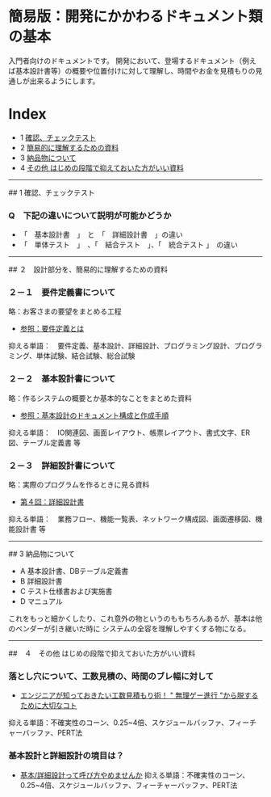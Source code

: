 # 簡易版：開発にかかわるドキュメント類の基本

入門者向けのドキュメントです。
開発において、登場するドキュメント（例えば基本設計書等）の概要や位置付けに対して理解し、時間やお金を見積もりの見通しが出来るようにします。



# Index
- 1 [確認、チェックテスト](#part1)
- 2 [簡易的に理解するための資料](#part2)
- 3 [納品物について](#part3)
- 4 [その他 はじめの段階で抑えておいた方がいい資料](#part3)

<a id="part1"></a>
<hr>
## 1 確認、チェックテスト

### Q　下記の違いについて説明が可能かどうか
- 「　基本設計書　」　と　「　詳細設計書　」の違い
- 「　単体テスト　」　、「　結合テスト　」、「　統合テスト 」　の違い

<a id="part2"></a>
<hr>
## ２　設計部分を、簡易的に理解するための資料

### ２－１　要件定義書について
略：お客さまの要望をまとめる工程

- [参照：要件定義とは](http://wa3.i-3-i.info/word1453.html)

抑える単語：　要件定義、基本設計、詳細設計、プログラミング設計、プログラミング、単体試験、結合試験、総合試験

### ２－２　基本設計書について
略：作るシステムの概要とか基本的なことをまとめた資料

- [参照：基本設計のドキュメント構成と作成手順](https://thinkit.co.jp/free/project/4/3/1.html)

抑える単語：　IO関連図、画面レイアウト、帳票レイアウト、書式文字、ER図、テーブル定義書 等


### ２－３　詳細設計書について
略：実際のプログラムを作るときに見る資料

- [第４回：詳細設計書](https://thinkit.co.jp/free/project/4/4/1.html)

抑える単語：　業務フロー、機能一覧表、ネットワーク構成図、画面遷移図、機能設計書 等


<a id="part3"></a>
<hr>
## 3 納品物について

- A 基本設計書、DBテーブル定義書
- B 詳細設計書
- C テスト仕様書および実施書
- D マニュアル

これをもっと細かくしたり、これ意外の物というのももちろんあるが、基本は他のベンダーが引き継いだ時に
システムの全容を理解しやすくする物になる。


<a id="part4"></a>
<hr>
##　４　その他 はじめの段階で抑えておいた方がいい資料

### 落とし穴について、工数見積の、時間のブレ幅に対して

- [エンジニアが知っておきたい工数見積もり術！ " 無理ゲー進行 "から脱するために大切なコト](https://employment.en-japan.com/engineerhub/entry/2017/08/28/110000)

抑える単語：不確実性のコーン、0.25~4倍、スケジュールバッファ、フィーチャーバッファ、PERT法

### 基本設計と詳細設計の境目は？

- [基本/詳細設計って呼び方やめませんか](https://qiita.com/garbagetown/items/a3ae46595f7c49e587a0)
抑える単語：不確実性のコーン、0.25~4倍、スケジュールバッファ、フィーチャーバッファ、PERT法



